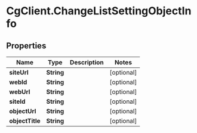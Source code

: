 # CgClient.ChangeListSettingObjectInfo

## Properties

Name | Type | Description | Notes
------------ | ------------- | ------------- | -------------
**siteUrl** | **String** |  | [optional] 
**webId** | **String** |  | [optional] 
**webUrl** | **String** |  | [optional] 
**siteId** | **String** |  | [optional] 
**objectUrl** | **String** |  | [optional] 
**objectTitle** | **String** |  | [optional] 



